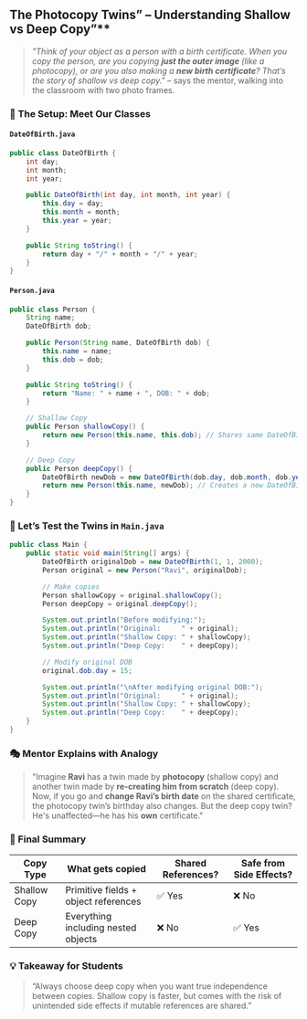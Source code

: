 
## The Photocopy Twins” – Understanding Shallow vs Deep Copy”**

> *"Think of your object as a person with a birth certificate. When you copy the person, are you copying **just the outer image** (like a photocopy), or are you also making a **new birth certificate**? That’s the story of shallow vs deep copy."* – says the mentor, walking into the classroom with two photo frames.

### 📖 The Setup: Meet Our Classes

#### `DateOfBirth.java`

```java
public class DateOfBirth {
    int day;
    int month;
    int year;

    public DateOfBirth(int day, int month, int year) {
        this.day = day;
        this.month = month;
        this.year = year;
    }

    public String toString() {
        return day + "/" + month + "/" + year;
    }
}
```

#### `Person.java`

```java
public class Person {
    String name;
    DateOfBirth dob;

    public Person(String name, DateOfBirth dob) {
        this.name = name;
        this.dob = dob;
    }

    public String toString() {
        return "Name: " + name + ", DOB: " + dob;
    }

    // Shallow Copy
    public Person shallowCopy() {
        return new Person(this.name, this.dob); // Shares same DateOfBirth reference
    }

    // Deep Copy
    public Person deepCopy() {
        DateOfBirth newDob = new DateOfBirth(dob.day, dob.month, dob.year);
        return new Person(this.name, newDob); // Creates a new DateOfBirth object
    }
}
```

### 🧪 Let’s Test the Twins in `Main.java`

```java
public class Main {
    public static void main(String[] args) {
        DateOfBirth originalDob = new DateOfBirth(1, 1, 2000);
        Person original = new Person("Ravi", originalDob);

        // Make copies
        Person shallowCopy = original.shallowCopy();
        Person deepCopy = original.deepCopy();

        System.out.println("Before modifying:");
        System.out.println("Original:     " + original);
        System.out.println("Shallow Copy: " + shallowCopy);
        System.out.println("Deep Copy:    " + deepCopy);

        // Modify original DOB
        original.dob.day = 15;

        System.out.println("\nAfter modifying original DOB:");
        System.out.println("Original:     " + original);
        System.out.println("Shallow Copy: " + shallowCopy);
        System.out.println("Deep Copy:    " + deepCopy);
    }
}
```

### 🎭 Mentor Explains with Analogy

> "Imagine **Ravi** has a twin made by **photocopy** (shallow copy) and another twin made by **re-creating him from scratch** (deep copy). Now, if you go and **change Ravi’s birth date** on the shared certificate, the photocopy twin’s birthday also changes. But the deep copy twin? He's unaffected—he has his **own** certificate."


### 🧠 Final Summary

| Copy Type    | What gets copied                     | Shared References? | Safe from Side Effects? |
| ------------ | ------------------------------------ | ------------------ | ----------------------- |
| Shallow Copy | Primitive fields + object references | ✅ Yes              | ❌ No                    |
| Deep Copy    | Everything including nested objects  | ❌ No               | ✅ Yes                   |

### 💡 Takeaway for Students

> “Always choose deep copy when you want true independence between copies. Shallow copy is faster, but comes with the risk of unintended side effects if mutable references are shared.”

 